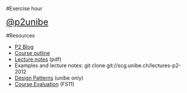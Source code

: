 #Exercise hour

<span style="font-size:x-large;">[@p2unibe](http://twitter.com/p2unibe)</span>

#Resources

- [P2 Blog](http://p2unibe.tumblr.com)
- [Course outline](%base_url%/teaching/p2/outline)
- [Lecture notes](%assets_url%/download/lectures/p2-2012/) (pdf)
- Examples and lecture notes: git clone git://scg.unibe.ch/lectures-p2-2012
- [Design Patterns](http://scgresources.unibe.ch/~scg/Literature/Books/GOF/contfso.htm) (unibe only)
- [Course Evaluation](%assets_url%/download/evaluations/FS11-11_S6070_Programmierung_2.pdf) (FS11)

